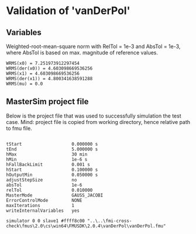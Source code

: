 # Validation of 'vanDerPol'

## Variables
Weighted-root-mean-square norm with RelTol = 1e-3 and AbsTol = 1e-3, where
AbsTol is based on max. magnitude of reference values.

```
WRMS(x0) = 7.251973912297454
WRMS(der(x0)) = 4.603098669536256
WRMS(x1) = 4.603098669536256
WRMS(der(x1)) = 4.800341638591288
WRMS(mu) = 0.0
```

## MasterSim project file

Below is the project file that was used to successfully simulation the test case.
Mind: project file is copied from working directory, hence relative path to fmu file.

```

tStart                   0.000000 s
tEnd                     5.000000 s
hMax                     30 min
hMin                     1e-6 s
hFallBackLimit           0.001 s
hStart                   0.100000 s
hOutputMin               0.050000 s
adjustStepSize           no
absTol                   1e-6
relTol                   0.010000
MasterMode               GAUSS_JACOBI
ErrorControlMode         NONE
maxIterations            1
writeInternalVariables   yes

simulator 0 0 slave1 #ffff8c00 "..\..\fmi-cross-check\fmus\2.0\cs\win64\FMUSDK\2.0.4\vanDerPol\vanDerPol.fmu"


```

